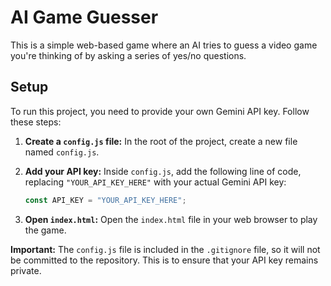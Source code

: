 # AI Game Guesser

This is a simple web-based game where an AI tries to guess a video game you're thinking of by asking a series of yes/no questions.

## Setup

To run this project, you need to provide your own Gemini API key. Follow these steps:

1.  **Create a `config.js` file:** In the root of the project, create a new file named `config.js`.

2.  **Add your API key:** Inside `config.js`, add the following line of code, replacing `"YOUR_API_KEY_HERE"` with your actual Gemini API key:

    ```javascript
    const API_KEY = "YOUR_API_KEY_HERE";
    ```

3.  **Open `index.html`:** Open the `index.html` file in your web browser to play the game.

**Important:** The `config.js` file is included in the `.gitignore` file, so it will not be committed to the repository. This is to ensure that your API key remains private.